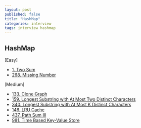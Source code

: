 ```yaml
---
layout: post
published: false
title: "HashMap"
categories: interview
tags: interview hashmap
---
```


## HashMap

[Easy]
- [1. Two Sum](https://leetcode.com/problems/two-sum/)
- [268. Missing Number](https://leetcode.com/problems/missing-number/)

[Medium]
- [133. Clone Graph](https://leetcode.com/problems/clone-graph/)
- [159. Longest Substring with At Most Two Distinct Characters](https://leetcode.com/problems/longest-substring-with-at-most-two-distinct-characters/)
- [340. Longest Substring with At Most K Distinct Characters](https://leetcode.com/problems/longest-substring-with-at-most-k-distinct-characters/)
- [146. LRU Cache](https://leetcode.com/problems/lru-cache/)
- [437. Path Sum III](https://leetcode.com/problems/path-sum-iii/)
- [981. Time Based Key-Value Store](https://leetcode.com/problems/time-based-key-value-store/)